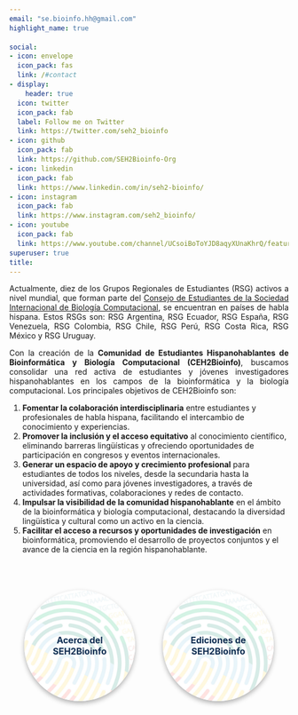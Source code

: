 ```yaml
---
email: "se.bioinfo.hh@gmail.com"
highlight_name: true

social:
- icon: envelope
  icon_pack: fas
  link: /#contact
- display:
    header: true
  icon: twitter
  icon_pack: fab
  label: Follow me on Twitter
  link: https://twitter.com/seh2_bioinfo
- icon: github
  icon_pack: fab
  link: https://github.com/SEH2Bioinfo-Org
- icon: linkedin
  icon_pack: fab
  link: https://www.linkedin.com/in/seh2-bioinfo/
- icon: instagram
  icon_pack: fab
  link: https://www.instagram.com/seh2_bioinfo/
- icon: youtube
  icon_pack: fab
  link: https://www.youtube.com/channel/UCsoiBoToYJD8aqyXUnaKhrQ/featured
superuser: true
title:
---
```

<p align="justify">
Actualmente, diez de los Grupos Regionales de Estudiantes (RSG) activos a nivel mundial, que forman parte del <a href="https://wp.iscbsc.org/">Consejo de Estudiantes de la Sociedad Internacional de Biología Computacional</a>, se encuentran en países de habla hispana. Estos RSGs son: RSG Argentina, RSG Ecuador, RSG España, RSG Venezuela, RSG Colombia, RSG Chile, RSG Perú, RSG Costa Rica, RSG México y RSG Uruguay.
</p>

<p align="justify">
Con la creación de la <strong>Comunidad de Estudiantes Hispanohablantes de Bioinformática y Biología Computacional (CEH2Bioinfo)</strong>, buscamos consolidar una red activa de estudiantes y jóvenes investigadores hispanohablantes en los campos de la bioinformática y la biología computacional. Los principales objetivos de CEH2Bioinfo son:
</p>

1. <strong>Fomentar la colaboración interdisciplinaria</strong> entre estudiantes y profesionales de habla hispana, facilitando el intercambio de conocimiento y experiencias.  
2. <strong>Promover la inclusión y el acceso equitativo</strong> al conocimiento científico, eliminando barreras lingüísticas y ofreciendo oportunidades de participación en congresos y eventos internacionales.  
3. <strong>Generar un espacio de apoyo y crecimiento profesional</strong> para estudiantes de todos los niveles, desde la secundaria hasta la universidad, así como para jóvenes investigadores, a través de actividades formativas, colaboraciones y redes de contacto.  
4. <strong>Impulsar la visibilidad de la comunidad hispanohablante</strong> en el ámbito de la bioinformática y biología computacional, destacando la diversidad lingüística y cultural como un activo en la ciencia.  
5. <strong>Facilitar el acceso a recursos y oportunidades de investigación</strong> en bioinformática, promoviendo el desarrollo de proyectos conjuntos y el avance de la ciencia en la región hispanohablante.  

<p>&nbsp;</p>

<div style="display: flex; justify-content: center; gap: 50px; flex-wrap: wrap; padding: 20px;">
   <div style="text-align: center; position: relative;">
      <a href="https://seh2bioinfo.netlify.app/talk/acerca-del-seh2bioinfo/" 
         style="width: 200px; height: 200px; position: relative; border-radius: 50%; 
                display: block; box-shadow: 0 4px 8px rgba(0, 0, 0, 0.3); 
                transition: transform 0.3s ease, box-shadow 0.3s ease;">
         <img src="./fondo1.png" 
              style="position: absolute; width: 100%; height: 100%; top: 0; left: 0; 
                     border-radius: 50%; object-fit: cover;">
      </a>
      <span style="position: absolute; top: 50%; left: 50%; transform: translate(-50%, -50%);
                  font-size: 16px; color: #102d51; text-align: center; font-weight: bold;">
         Acerca del SEH2Bioinfo
      </span>
   </div>

   <div style="text-align: center; position: relative;">
      <a href="https://seh2bioinfo.netlify.app/#talks" 
         style="width: 200px; height: 200px; position: relative; border-radius: 50%; 
                display: block; box-shadow: 0 4px 8px rgba(0, 0, 0, 0.3); 
                transition: transform 0.3s ease, box-shadow 0.3s ease;">
         <img src="./fondo1.png" 
              style="position: absolute; width: 100%; height: 100%; top: 0; left: 0; 
                     border-radius: 50%; object-fit: cover;">
      </a>
      <span style="position: absolute; top: 50%; left: 50%; transform: translate(-50%, -50%);
                  font-size: 16px; color: #102d51; text-align: center; font-weight: bold;">
         Ediciones de SEH2Bioinfo
      </span>
   </div>
</div>

<style>
   /* Efecto de zoom al pasar el mouse */
   a:hover {
      transform: scale(1.1); /* Aumenta el tamaño del botón en un 10% */
      box-shadow: 0 6px 12px rgba(0, 0, 0, 0.4); /* Agrega una sombra más pronunciada */
   }
</style>

<script>
   // Selecciona todos los botones
   const botones = document.querySelectorAll('a');

   // Agrega el efecto de zoom y sombra al pasar el mouse
   botones.forEach(boton => {
      boton.addEventListener('mouseover', () => {
         boton.style.transform = 'scale(1.2)';
         boton.style.boxShadow = '0 8px 16px rgba(0, 0, 0, 0.4)';
      });

      boton.addEventListener('mouseout', () => {
         boton.style.transform = 'scale(1)';
         boton.style.boxShadow = '0 4px 8px rgba(0, 0, 0, 0.3)';
      });
   });
</script>

